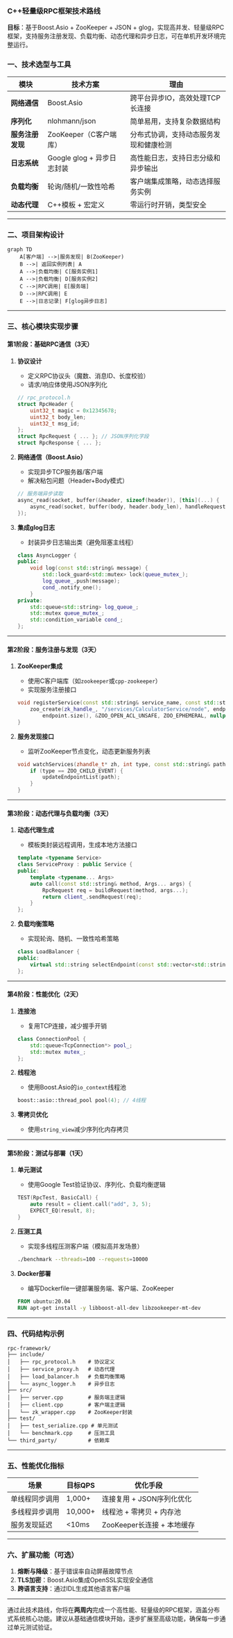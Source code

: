

### **C++轻量级RPC框架技术路线**  
**目标**：基于Boost.Asio + ZooKeeper + JSON + glog，实现高并发、轻量级RPC框架，支持服务注册发现、负载均衡、动态代理和异步日志，可在单机开发环境完整运行。


### **一、技术选型与工具**
| 模块                | 技术方案                          | 理由                                                                 |
|---------------------|----------------------------------|----------------------------------------------------------------------|
| **网络通信**        | Boost.Asio                      | 跨平台异步IO，高效处理TCP长连接                                      |
| **序列化**          | nlohmann/json                   | 简单易用，支持复杂数据结构                                           |
| **服务注册发现**    | ZooKeeper（C客户端库）           | 分布式协调，支持动态服务发现和健康检测                                 |
| **日志系统**        | Google glog + 异步日志封装       | 高性能日志，支持日志分级和异步输出                                   |
| **负载均衡**        | 轮询/随机/一致性哈希             | 客户端集成策略，动态选择服务实例                                      |
| **动态代理**        | C++模板 + 宏定义                 | 零运行时开销，类型安全                                               |

---

### **二、项目架构设计**
```mermaid
graph TD
    A[客户端] -->|服务发现| B(ZooKeeper)
    B -->| 返回实例列表| A
    A -->|负载均衡| C[服务实例1]
    A -->|负载均衡| D[服务实例2]
    C -->|RPC调用| E[服务端]
    D -->|RPC调用| E
    E -->|日志记录| F[glog异步日志]
```

---

### **三、核心模块实现步骤**  
#### **第1阶段：基础RPC通信（3天）**
1. **协议设计**  
   - 定义RPC协议头（魔数、消息ID、长度校验）  
   - 请求/响应体使用JSON序列化  
   ```cpp
   // rpc_protocol.h
   struct RpcHeader {
       uint32_t magic = 0x12345678;
       uint32_t body_len;
       uint32_t msg_id;
   };
   struct RpcRequest { ... }; // JSON序列化字段
   struct RpcResponse { ... };
   ```

2. **网络通信（Boost.Asio）**  
   - 实现异步TCP服务器/客户端  
   - 解决粘包问题（Header+Body模式）  
   ```cpp
   // 服务端异步读取
   async_read(socket, buffer(&header, sizeof(header)), [this](...) {
       async_read(socket, buffer(body, header.body_len), handleRequest);
   });
   ```

3. **集成glog日志**  
   - 封装异步日志输出类（避免阻塞主线程）  
   ```cpp
   class AsyncLogger {
   public:
       void log(const std::string& message) {
           std::lock_guard<std::mutex> lock(queue_mutex_);
           log_queue_.push(message);
           cond_.notify_one();
       }
   private:
       std::queue<std::string> log_queue_;
       std::mutex queue_mutex_;
       std::condition_variable cond_;
   };
   ```

---

#### **第2阶段：服务注册与发现（3天）**
1. **ZooKeeper集成**  
   - 使用C客户端库（如`zookeeper`或`cpp-zookeeper`）  
   - 实现服务注册接口  
   ```cpp
   void registerService(const std::string& service_name, const std::string& endpoint) {
       zoo_create(zk_handle_, "/services/CalculatorService/node", endpoint.c_str(), 
           endpoint.size(), &ZOO_OPEN_ACL_UNSAFE, ZOO_EPHEMERAL, nullptr, 0);
   }
   ```

2. **服务发现接口**  
   - 监听ZooKeeper节点变化，动态更新服务列表  
   ```cpp
   void watchServices(zhandle_t* zh, int type, const std::string& path) {
       if (type == ZOO_CHILD_EVENT) {
           updateEndpointList(path);
       }
   }
   ```

---

#### **第3阶段：动态代理与负载均衡（3天）**
1. **动态代理生成**  
   - 模板类封装远程调用，生成本地方法接口  
   ```cpp
   template <typename Service>
   class ServiceProxy : public Service {
   public:
       template <typename... Args>
       auto call(const std::string& method, Args... args) {
           RpcRequest req = buildRequest(method, args...);
           return client_.sendRequest(req);
       }
   };
   ```

2. **负载均衡策略**  
   - 实现轮询、随机、一致性哈希策略  
   ```cpp
   class LoadBalancer {
   public:
       virtual std::string selectEndpoint(const std::vector<std::string>& endpoints) = 0;
   };
   ```

---

#### **第4阶段：性能优化（2天）**
1. **连接池**  
   - 复用TCP连接，减少握手开销  
   ```cpp
   class ConnectionPool {
       std::queue<TcpConnection*> pool_;
       std::mutex mutex_;
   };
   ```

2. **线程池**  
   - 使用Boost.Asio的`io_context`线程池  
   ```cpp
   boost::asio::thread_pool pool(4); // 4线程
   ```

3. **零拷贝优化**  
   - 使用`string_view`减少序列化内存拷贝  

---

#### **第5阶段：测试与部署（1天）**
1. **单元测试**  
   - 使用Google Test验证协议、序列化、负载均衡逻辑  
   ```cpp
   TEST(RpcTest, BasicCall) {
       auto result = client.call("add", 3, 5);
       EXPECT_EQ(result, 8);
   }
   ```

2. **压测工具**  
   - 实现多线程压测客户端（模拟高并发场景）  
   ```bash
   ./benchmark --threads=100 --requests=10000
   ```

3. **Docker部署**  
   - 编写Dockerfile一键部署服务端、客户端、ZooKeeper  
   ```dockerfile
   FROM ubuntu:20.04
   RUN apt-get install -y libboost-all-dev libzookeeper-mt-dev
   ```

---

### **四、代码结构示例**
```
rpc-framework/
├── include/
│   ├── rpc_protocol.h    # 协议定义
│   ├── service_proxy.h   # 动态代理
│   ├── load_balancer.h   # 负载均衡策略
│   └── async_logger.h    # 异步日志
├── src/
│   ├── server.cpp        # 服务端主逻辑
│   ├── client.cpp        # 客户端主逻辑
│   └── zk_wrapper.cpp    # ZooKeeper封装
├── test/
│   ├── test_serialize.cpp # 单元测试
│   └── benchmark.cpp     # 压测工具
└── third_party/          # 依赖库
```

---

### **五、性能优化指标**
| 场景                | 目标QPS  | 优化手段                          |
|---------------------|---------|----------------------------------|
| 单线程同步调用       | 1,000+  | 连接复用 + JSON序列化优化          |
| 多线程异步调用       | 10,000+ | 线程池 + 零拷贝 + 内存池           |
| 服务发现延迟         | <10ms   | ZooKeeper长连接 + 本地缓存         |

---

### **六、扩展功能（可选）**
1. **熔断与降级**：基于错误率自动屏蔽故障节点  
2. **TLS加密**：Boost.Asio集成OpenSSL实现安全通信  
3. **跨语言支持**：通过IDL生成其他语言客户端  

---

通过此技术路线，你将在**两周内**完成一个高性能、轻量级的RPC框架，涵盖分布式系统核心功能。建议从基础通信模块开始，逐步扩展至高级功能，确保每一步通过单元测试验证。
